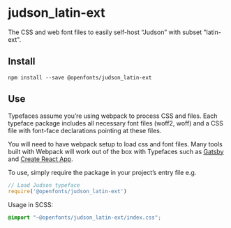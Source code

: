 
# judson_latin-ext

The CSS and web font files to easily self-host “Judson” with subset "latin-ext".

## Install

`npm install --save @openfonts/judson_latin-ext`

## Use

Typefaces assume you’re using webpack to process CSS and files. Each typeface
package includes all necessary font files (woff2, woff) and a CSS file with
font-face declarations pointing at these files.

You will need to have webpack setup to load css and font files. Many tools built
with Webpack will work out of the box with Typefaces such as [Gatsby](https://github.com/gatsbyjs/gatsby)
and [Create React App](https://github.com/facebookincubator/create-react-app).

To use, simply require the package in your project’s entry file e.g.

```javascript
// Load Judson typeface
require('@openfonts/judson_latin-ext')
```

Usage in SCSS:
```scss
@import "~@openfonts/judson_latin-ext/index.css";
```
